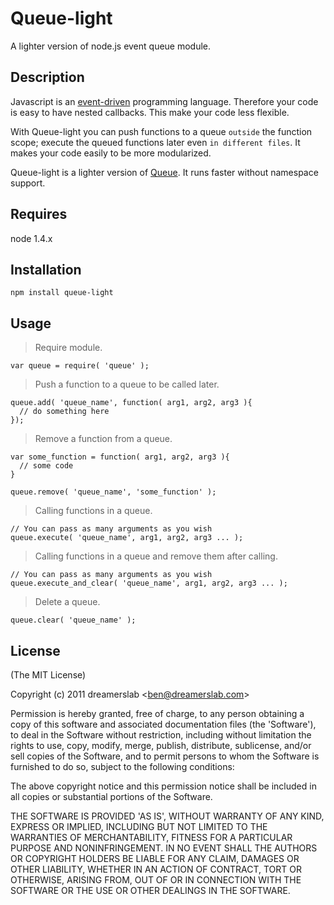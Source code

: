 # Queue-light

A lighter version of node.js event queue module.



## Description

Javascript is an [event-driven](http://bit.ly/ejhOOR) programming language. Therefore your code is easy to have nested callbacks. This make your code less flexible.

With Queue-light you can push functions to a queue `outside` the function scope; execute the queued functions later even `in different files`. It makes your code easily to be more modularized.

Queue-light is a lighter version of [Queue](https://github.com/dreamerslab/node.queue). It runs faster without namespace support.



## Requires

node 1.4.x



## Installation

    npm install queue-light



## Usage

> Require module.

    var queue = require( 'queue' );

> Push a function to a queue to be called later.

    queue.add( 'queue_name', function( arg1, arg2, arg3 ){
      // do something here
    });

> Remove a function from a queue.

    var some_function = function( arg1, arg2, arg3 ){
      // some code
    }

    queue.remove( 'queue_name', 'some_function' );

> Calling functions in a queue.
    
    // You can pass as many arguments as you wish
    queue.execute( 'queue_name', arg1, arg2, arg3 ... );

> Calling functions in a queue and remove them after calling.
    
    // You can pass as many arguments as you wish
    queue.execute_and_clear( 'queue_name', arg1, arg2, arg3 ... );

> Delete a queue.

    queue.clear( 'queue_name' );



## License 

(The MIT License)

Copyright (c) 2011 dreamerslab &lt;ben@dreamerslab.com&gt;

Permission is hereby granted, free of charge, to any person obtaining
a copy of this software and associated documentation files (the
'Software'), to deal in the Software without restriction, including
without limitation the rights to use, copy, modify, merge, publish,
distribute, sublicense, and/or sell copies of the Software, and to
permit persons to whom the Software is furnished to do so, subject to
the following conditions:

The above copyright notice and this permission notice shall be
included in all copies or substantial portions of the Software.

THE SOFTWARE IS PROVIDED 'AS IS', WITHOUT WARRANTY OF ANY KIND,
EXPRESS OR IMPLIED, INCLUDING BUT NOT LIMITED TO THE WARRANTIES OF
MERCHANTABILITY, FITNESS FOR A PARTICULAR PURPOSE AND NONINFRINGEMENT.
IN NO EVENT SHALL THE AUTHORS OR COPYRIGHT HOLDERS BE LIABLE FOR ANY
CLAIM, DAMAGES OR OTHER LIABILITY, WHETHER IN AN ACTION OF CONTRACT,
TORT OR OTHERWISE, ARISING FROM, OUT OF OR IN CONNECTION WITH THE
SOFTWARE OR THE USE OR OTHER DEALINGS IN THE SOFTWARE.
